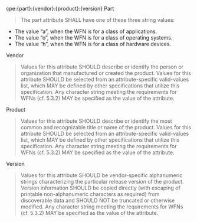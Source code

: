 
cpe:{part}:{vendor}:{product}:{version}
Part
> The part attribute SHALL have one of these three string values:
* The value “a”, when the WFN is for a class of applications.
* The value “o”, when the WFN is for a class of operating systems.
* The value “h”, when the WFN is for a class of hardware devices.

Vendor
> Values for this attribute SHOULD describe or identify the person or organization that manufactured or created the product. Values for this attribute SHOULD be selected from an attribute-specific valid-values list, which MAY be defined by other specifications that utilize this specification. Any character string meeting the requirements for WFNs (cf. 5.3.2) MAY be specified as the value of the attribute.

Product
> Values for this attribute SHOULD describe or identify the most common and recognizable title or name of the product. Values for this attribute SHOULD be selected from an attribute-specific valid-values list, which MAY be defined by other specifications that utilize this specification. Any character string meeting the requirements for WFNs (cf. 5.3.2) MAY be specified as the value of the attribute.

Version
> Values for this attribute SHOULD be vendor-specific alphanumeric strings characterizing the particular release version of the product. Version information SHOULD be copied directly (with escaping of printable non-alphanumeric characters as required) from discoverable data and SHOULD NOT be truncated or otherwise modified. Any character string meeting the requirements for WFNs (cf. 5.3.2) MAY be specified as the value of the attribute.
